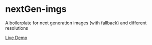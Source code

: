 # nextGen-imgs
A boilerplate for next generation images (with fallback) and different resolutions


[Live Demo](https://next-gen-imgs.netlify.com/)

